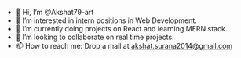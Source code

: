 - 👋 Hi, I’m @Akshat79-art
- 👀 I’m interested in intern positions in Web Development.
- 🌱 I’m currently doing projects on React and learning MERN stack.
- 💞️ I’m looking to collaborate on real time projects.
- 📫 How to reach me: Drop a mail at akshat.surana2014@gmail.com

<!---
Akshat79-art/Akshat79-art is a ✨ special ✨ repository because its `README.md` (this file) appears on your GitHub profile.
You can click the Preview link to take a look at your changes.
--->

